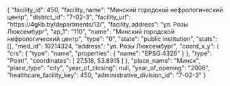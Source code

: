 {
    "facility_id": 450,
    "facility_name": "Минский городской нефрологический центр",
    "district_id": "7-02-3",
    "facility_url": "https:\/\/4gkb.by\/departments\/12\/",
    "facility_address": "ул. Розы Люксембург",
    "ap_1": "110",
    "name": "Минский городской нефрологический центр",
    "type": "0",
    "state": "public institution",
    "stats": [],
    "med_id": 10214324,
    "address": "ул. Розы Люксембург",
    "coord_x_y": {
        "crs": {
            "type": "name",
            "properties": {
                "name": "EPSG:4326"
            }
        },
        "type": "Point",
        "coordinates": [
            27.518,
            53.8915
        ]
    },
    "place_name": "Минск",
    "place_type": "city",
    "year_of_closing": null,
    "year_of_opening": "2008",
    "healthcare_facility_key": 450,
    "administrative_division_id": "7-02-3"
}